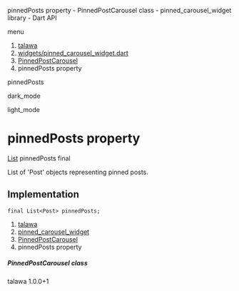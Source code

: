 




pinnedPosts property - PinnedPostCarousel class - pinned\_carousel\_widget library - Dart API







menu

1. [talawa](../../index.html)
2. [widgets/pinned\_carousel\_widget.dart](../../file-___home_harshil_Desktop_open-source_palisadoes_talawa_lib_widgets_pinned_carousel_widget/)
3. [PinnedPostCarousel](../../file-___home_harshil_Desktop_open-source_palisadoes_talawa_lib_widgets_pinned_carousel_widget/PinnedPostCarousel-class.html)
4. pinnedPosts property

pinnedPosts


dark\_mode

light\_mode




# pinnedPosts property


[List](https://api.flutter.dev/flutter/dart-core/List-class.html)
pinnedPosts
final

List of 'Post' objects representing pinned posts.


## Implementation

```
final List<Post> pinnedPosts;
```

 


1. [talawa](../../index.html)
2. [pinned\_carousel\_widget](../../file-___home_harshil_Desktop_open-source_palisadoes_talawa_lib_widgets_pinned_carousel_widget/)
3. [PinnedPostCarousel](../../file-___home_harshil_Desktop_open-source_palisadoes_talawa_lib_widgets_pinned_carousel_widget/PinnedPostCarousel-class.html)
4. pinnedPosts property

##### PinnedPostCarousel class





talawa
1.0.0+1






